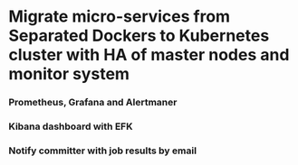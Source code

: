 # Migrate micro-services from Separated Dockers to Kubernetes cluster with HA of master nodes and monitor system

### Prometheus, Grafana and Alertmaner

### Kibana dashboard with EFK

### Notify committer with job results by email
